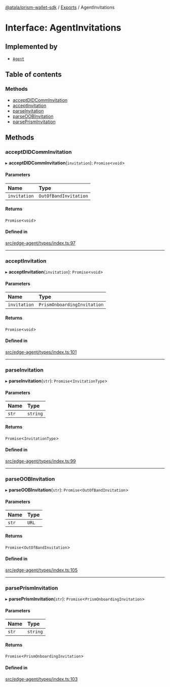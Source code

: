 [@atala/prism-wallet-sdk](../README.md) / [Exports](../modules.md) / AgentInvitations

# Interface: AgentInvitations

## Implemented by

- [`Agent`](../classes/Agent.md)

## Table of contents

### Methods

- [acceptDIDCommInvitation](AgentInvitations.md#acceptdidcomminvitation)
- [acceptInvitation](AgentInvitations.md#acceptinvitation)
- [parseInvitation](AgentInvitations.md#parseinvitation)
- [parseOOBInvitation](AgentInvitations.md#parseoobinvitation)
- [parsePrismInvitation](AgentInvitations.md#parseprisminvitation)

## Methods

### acceptDIDCommInvitation

▸ **acceptDIDCommInvitation**(`invitation`): `Promise`\<`void`\>

#### Parameters

| Name | Type |
| :------ | :------ |
| `invitation` | `OutOfBandInvitation` |

#### Returns

`Promise`\<`void`\>

#### Defined in

[src/edge-agent/types/index.ts:97](https://github.com/input-output-hk/atala-prism-wallet-sdk-ts/blob/47ec1c8/src/edge-agent/types/index.ts#L97)

___

### acceptInvitation

▸ **acceptInvitation**(`invitation`): `Promise`\<`void`\>

#### Parameters

| Name | Type |
| :------ | :------ |
| `invitation` | `PrismOnboardingInvitation` |

#### Returns

`Promise`\<`void`\>

#### Defined in

[src/edge-agent/types/index.ts:101](https://github.com/input-output-hk/atala-prism-wallet-sdk-ts/blob/47ec1c8/src/edge-agent/types/index.ts#L101)

___

### parseInvitation

▸ **parseInvitation**(`str`): `Promise`\<`InvitationType`\>

#### Parameters

| Name | Type |
| :------ | :------ |
| `str` | `string` |

#### Returns

`Promise`\<`InvitationType`\>

#### Defined in

[src/edge-agent/types/index.ts:99](https://github.com/input-output-hk/atala-prism-wallet-sdk-ts/blob/47ec1c8/src/edge-agent/types/index.ts#L99)

___

### parseOOBInvitation

▸ **parseOOBInvitation**(`str`): `Promise`\<`OutOfBandInvitation`\>

#### Parameters

| Name | Type |
| :------ | :------ |
| `str` | `URL` |

#### Returns

`Promise`\<`OutOfBandInvitation`\>

#### Defined in

[src/edge-agent/types/index.ts:105](https://github.com/input-output-hk/atala-prism-wallet-sdk-ts/blob/47ec1c8/src/edge-agent/types/index.ts#L105)

___

### parsePrismInvitation

▸ **parsePrismInvitation**(`str`): `Promise`\<`PrismOnboardingInvitation`\>

#### Parameters

| Name | Type |
| :------ | :------ |
| `str` | `string` |

#### Returns

`Promise`\<`PrismOnboardingInvitation`\>

#### Defined in

[src/edge-agent/types/index.ts:103](https://github.com/input-output-hk/atala-prism-wallet-sdk-ts/blob/47ec1c8/src/edge-agent/types/index.ts#L103)
